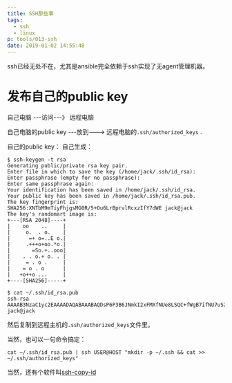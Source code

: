 ```yaml
---
title: SSH那些事
tags:
  - ssh
  - linux
p: tools/013-ssh
date: 2019-01-02 14:55:48
---
```


ssh已经无处不在，尤其是ansible完全依赖于ssh实现了无agent管理机器。

# 发布自己的public key
自己电脑 ---访问---》 远程电脑

自己电脑的public key ---放到---> 远程电脑的`.ssh/authorized_keys` .

自己的public key：
自己生成：
```shell
$ ssh-keygen -t rsa
Generating public/private rsa key pair.
Enter file in which to save the key (/home/jack/.ssh/id_rsa): 
Enter passphrase (empty for no passphrase): 
Enter same passphrase again: 
Your identification has been saved in /home/jack/.ssh/id_rsa.
Your public key has been saved in /home/jack/.ssh/id_rsa.pub.
The key fingerprint is:
SHA256:XNTbM9mTiyFhjgsMG0R/5+Ou6LrBprvlRcxzIfY7dWE jack@jack
The key's randomart image is:
+---[RSA 2048]----+
|    oo    ..     |
|     o.  . o.    |
|      =+ o=..E o.|
|     .+++o+oo.*o.|
|       =So.+..ooo|
|    . . o.+ o. . |
|     = . o .     |
|    = o . o      |
|   +o++o ...     |
+----[SHA256]-----+

$ cat ~/.ssh/id_rsa.pub 
ssh-rsa AAAAB3NzaC1yc2EAAAADAQABAAABAQDsP6P3B6JNmkI2xFMXfNUe8LSQC+fWgB7ifNU7uS2iv55dPiU5uWo0LMLW9SQhVHQeFl9V5ur8t19rCY1IoMvQNoSfEnWjN2PTO2rhbugqBBwVQzZLkyqfLtiMGdSIzQ1CFvoHQbX3fb2A70GXpoX8pa2P5TP4WJufsLKEamcnIXhdW8GVQif9Gf24VCYyUn+Omi3RdWHOdn1gQsLB7qfapO/t4vSURHYvdgy0AJ2bmJRBqCKseIEBXsdNy3VbL1DxSTU8kww20nSV4wa9OPxPMApdzPIiXxx+ow70KvgwrfBnc8gQ6yxzdBnyGHizU0TLWv3FLO5ZtDz+6v77zeZX jack@jack
```
然后复制到远程主机的`.ssh/authorized_keys`文件里。

当然，也可以一句命令搞定：
```shell
cat ~/.ssh/id_rsa.pub | ssh USER@HOST "mkdir -p ~/.ssh && cat >> ~/.ssh/authorized_keys"
```

当然，还有个软件叫[ssh-copy-id](http://linux.die.net/man/1/ssh-copy-id)



